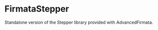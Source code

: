 FirmataStepper
==============

Standalone version of the Stepper library provided with AdvancedFirmata.